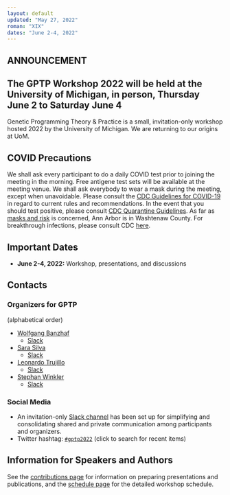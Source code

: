 ```yaml
---
layout: default
updated: "May 27, 2022"
roman: "XIX"
dates: "June 2-4, 2022"
---
```

## ANNOUNCEMENT
## The GPTP Workshop 2022 will be held at the University of Michigan, in person, Thursday June 2 to Saturday June 4

Genetic Programming Theory & Practice is a small, invitation-only workshop hosted 2022 by the University of Michigan. 
We are returning to our origins at UoM.

## COVID Precautions

We shall ask every participant to do a daily COVID test prior to joining the meeting in the morning. Free antigene test sets will be available at the meeting venue. We shall ask everybody to wear a mask during the meeting, except when unavoidable. Please consult the [CDC Guidelines for COVID-19](https://www.cdc.gov/coronavirus/2019-ncov/vaccines/index.html?s_cid=11759:cdc%20covid%20guidelines:sem.ga:p:RG:GM:gen:PTN:FY22) in regard to current rules and recommendations. In the event that you should test positive, please consult [CDC Quarantine Guidelines](https://www.cdc.gov/coronavirus/2019-ncov/your-health/quarantine-isolation.html?s_cid=11759:cdc%20covid%20guidelines:sem.ga:p:RG:GM:gen:PTN:FY22). As far as [masks and risk](https://www.cdc.gov/coronavirus/2019-ncov/prevent-getting-sick/about-face-coverings.html?s_cid=11759:cdc%20covid%20guidelines:sem.ga:p:RG:GM:gen:PTN:FY22) is concerned, Ann Arbor is in Washtenaw County. For breakthrough infections, please consult CDC [here](https://www.cdc.gov/coronavirus/2019-ncov/vaccines/effectiveness/why-measure-effectiveness/breakthrough-cases.html?s_cid=11759:cdc%20covid%20guidelines:sem.ga:p:RG:GM:gen:PTN:FY22).

## Important Dates

- **June 2-4, 2022:** Workshop, presentations, and discussions

## Contacts

### Organizers for GPTP

(alphabetical order)

- [Wolfgang Banzhaf](http://www.cse.msu.edu/~banzhafw/)
    - [Slack](https://gptp-workshops.slack.com/messages/@wolfgang/)
- [Sara Silva](https://ciencias.ulisboa.pt/en/perfil/sgsilva)
    - [Slack](https://gptp-workshops.slack.com/messages/@sara)
- [Leonardo Trujillo](https://www.researchgate.net/lab/Leonardo-Trujillo-Lab)
    - [Slack](https://gptp-workshops.slack.com/messages/@leo-itt/)
- [Stephan Winkler](http://bioinformatics.fh-hagenberg.at/site/index.php?id=36)
    - [Slack](https://gptp-workshops.slack.com/messages/@stephan/)


### Social Media

- An invitation-only [Slack channel](http://gptp-workshops.slack.com) has been set up for simplifying and consolidating shared and private communication among participants and organizers.
- Twitter hashtag: [`#gptp2022`](https://twitter.com/search?f=tweets&q=%23gptp2022) (click to search for recent items)



## Information for Speakers and Authors

See the [contributions page](contributions.html) for information on preparing presentations and publications, and the [schedule page](schedule.html) for the detailed workshop schedule.

